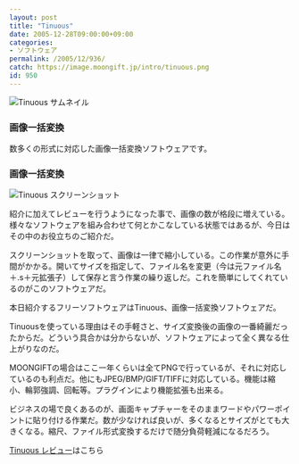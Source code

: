 ```yaml
---
layout: post
title: "Tinuous"
date: 2005-12-28T09:00:00+09:00
categories:
- ソフトウェア
permalink: /2005/12/936/
catch: https://image.moongift.jp/intro/tinuous.png
id: 950
---
```

 ![Tinuous サムネイル](https://image.moongift.jp/intro/tinuous.s.png "Tinuous サムネイル")
  

### 画像一括変換
  
数多くの形式に対応した画像一括変換ソフトウェアです。  
<!--more-->  

### 画像一括変換
  

![Tinuous スクリーンショット](https://image.moongift.jp/intro/tinuous.png "Tinuous スクリーンショット")

  

紹介に加えてレビューを行うようになった事で、画像の数が格段に増えている。様々なソフトウェアを組み合わせて何とかこなしている状態ではあるが、今日はその中のお役立ちのご紹介だ。

  

スクリーンショットを取って、画像は一律で縮小している。この作業が意外に手間がかかる。開いてサイズを指定して、ファイル名を変更（今は元ファイル名＋.s＋元拡張子）して保存と言う作業の繰り返しだ。これを簡単にしてくれているのがこのソフトウェアだ。

  

本日紹介するフリーソフトウェアはTinuous、画像一括変換ソフトウェアだ。

  

Tinuousを使っている理由はその手軽さと、サイズ変換後の画像の一番綺麗だったからだ。どういう具合かは分からないが、ソフトウェアによって全く異なる仕上がりなのだ。

  

MOONGIFTの場合はここ一年くらいは全てPNGで行っているが、それに対応しているのも利点だ。他にもJPEG/BMP/GIFT/TIFFに対応している。機能は縮小、輪郭強調、回転等。プラグインにより機能拡張も出来る。

  

ビジネスの場で良くあるのが、画面キャプチャーをそのままワードやパワーポイントに貼り付ける作業だ。数が少なければ良いが、多くなるとサイズがとても大きくなる。縮尺、ファイル形式変換するだけで随分負荷軽減になるだろう。

  

[Tinuous レビュー](http://fw.moongift.jp/review/i-956.html)はこちら

